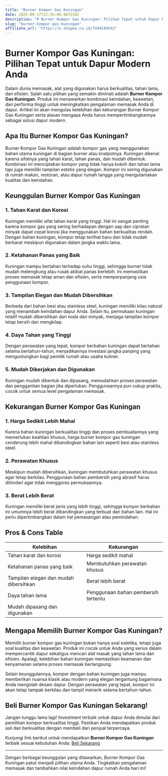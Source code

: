 ```yaml
---
title: "Burner Kompor Gas Kuningan"
date: 2025-09-17T22:35:04.967226Z
description: "# Burner Kompor Gas Kuningan: Pilihan Tepat untuk Dapur Modern Anda..."
slug: "burner-kompor-gas-kuningan"
affiliate_url: "https://s.shopee.co.id/7V44C68VX2"
---
```

# Burner Kompor Gas Kuningan: Pilihan Tepat untuk Dapur Modern Anda

Dalam dunia memasak, alat yang digunakan harus berkualitas, tahan lama, dan efisien. Salah satu pilihan yang semakin diminati adalah **Burner Kompor Gas Kuningan**. Produk ini menawarkan kombinasi keindahan, keawetan, dan performa tinggi untuk meningkatkan pengalaman memasak Anda di dapur. Artikel ini akan mengulas kelebihan dan kekurangan Burner Kompor Gas Kuningan serta alasan mengapa Anda harus mempertimbangkannya sebagai solusi dapur modern.

## Apa Itu Burner Kompor Gas Kuningan?

Burner Kompor Gas Kuningan adalah kompor gas yang menggunakan bahan utama kuningan di bagian burner atau knalpotnya. Kuningan dikenal karena sifatnya yang tahan karat, tahan panas, dan mudah dibentuk. Kombinasi ini menciptakan kompor yang tidak hanya kokoh dan tahan lama tapi juga memiliki tampilan estetis yang elegan. Kompor ini sering digunakan di rumah makan, restoran, atau dapur rumah tangga yang mengutamakan kualitas dan keindahan.

## Keunggulan Burner Kompor Gas Kuningan

### 1. Tahan Karat dan Korosi

Kuningan memiliki sifat tahan karat yang tinggi. Hal ini sangat penting karena kompor gas yang sering berhadapan dengan uap dan cipratan minyak dapat cepat korosi jika menggunakan bahan berkualitas rendah. Dengan bahan kuningan, kompor tetap terlihat baru dan tidak mudah berkarat meskipun digunakan dalam jangka waktu lama.

### 2. Ketahanan Panas yang Baik

Kuningan mampu bertahan terhadap suhu tinggi, sehingga burner tidak mudah melengkung atau rusak akibat panas berlebih. Ini memastikan proses memasak tetap aman dan efisien, serta memperpanjang usia penggunaan kompor.

### 3. Tampilan Elegan dan Mudah Dibersihkan

Berbeda dari bahan besi atau stainless steel, kuningan memiliki kilau natural yang menambah keindahan dapur Anda. Selain itu, permukaan kuningan relatif mudah dibersihkan dari noda dan minyak, menjaga tampilan kompor tetap bersih dan mengkilap.

### 4. Daya Tahan yang Tinggi

Dengan perawatan yang tepat, kompor berbahan kuningan dapat bertahan selama bertahun-tahun, menjadikannya investasi jangka panjang yang menguntungkan bagi pemilik rumah atau usaha kuliner.

### 5. Mudah Dikerjakan dan Digunakan

Kuningan mudah dibentuk dan dipasang, memudahkan proses perawatan dan penggantian bagian jika diperlukan. Penggunaannya pun cukup praktis, cocok untuk semua level pengalaman memasak.

## Kekurangan Burner Kompor Gas Kuningan

### 1. Harga Sedikit Lebih Mahal

Karena bahan kuningan berkualitas tinggi dan proses pembuatannya yang memerlukan keahlian khusus, harga burner kompor gas kuningan cenderung lebih mahal dibandingkan bahan lain seperti besi atau stainless steel.

### 2. Perawatan Khusus

Meskipun mudah dibersihkan, kuningan membutuhkan perawatan khusus agar tetap berkilau. Penggunaan bahan pembersih yang abrasif harus dihindari agar tidak menggores permukaannya.

### 3. Berat Lebih Berat

Kuningan memiliki berat jenis yang lebih tinggi, sehingga kompor berbahan ini umumnya lebih berat dibandingkan yang terbuat dari bahan lain. Hal ini perlu dipertimbangkan dalam hal pemasangan atau pemindahan.

## Pros & Cons Table

| Kelebihan                                    | Kekurangan                                |
|----------------------------------------------|-------------------------------------------|
| Tahan karat dan korosi                     | Harga sedikit mahal                     |
| Ketahanan panas yang baik                  | Membutuhkan perawatan khusus             |
| Tampilan elegan dan mudah dibersihkan     | Berat lebih berat                         |
| Daya tahan lama                            | Penggunaan bahan pembersih tertentu       |
| Mudah dipasang dan digunakan               |                                              |

## Mengapa Memilih Burner Kompor Gas Kuningan?

Memilih burner kompor gas kuningan bukan hanya soal estetika, tetapi juga soal kualitas dan keawetan. Produk ini cocok untuk Anda yang serius dalam mempercantik dapur sekaligus mencari alat masak yang tahan lama dan efisien. Apalagi, kelebihan bahan kuningan memastikan keamanan dan kenyamanan selama proses memasak berlangsung.

Selain keunggulannya, kompor dengan bahan kuningan juga mampu memberikan nuansa klasik atau modern yang elegan tergantung bagaimana Anda mengolah desain dapur. Dengan perawatan yang tepat, kompor ini akan tetap tampak berkilau dan tampil menarik selama bertahun-tahun.

## Beli Burner Kompor Gas Kuningan Sekarang!

Jangan tunggu lama lagi! Investment terbaik untuk dapur Anda dimulai dari pemilihan kompor berkualitas tinggi. Pastikan Anda mendapatkan produk asli dan berkualitas dengan membeli dari penjual terpercaya.

Kunjungi link berikut untuk mendapatkan **Burner Kompor Gas Kuningan** terbaik sesuai kebutuhan Anda: [Beli Sekarang](https://s.shopee.co.id/7V44C68VX2)

---

Dengan berbagai keunggulan yang ditawarkan, Burner Kompor Gas Kuningan patut menjadi pilihan utama Anda. Tingkatkan pengalaman memasak dan tambahkan nilai keindahan dapur rumah Anda hari ini!